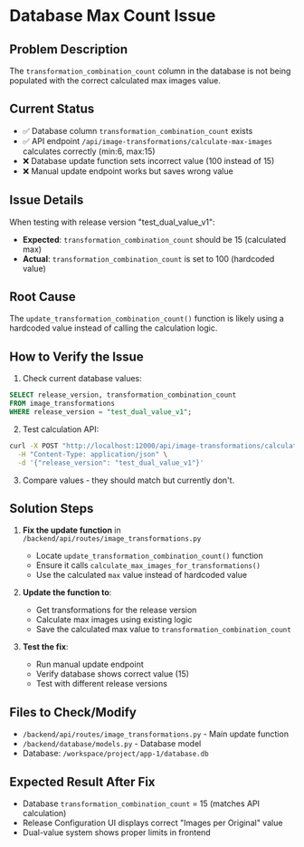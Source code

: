 # Database Max Count Issue

## Problem Description
The `transformation_combination_count` column in the database is not being populated with the correct calculated max images value.

## Current Status
- ✅ Database column `transformation_combination_count` exists
- ✅ API endpoint `/api/image-transformations/calculate-max-images` calculates correctly (min:6, max:15)
- ❌ Database update function sets incorrect value (100 instead of 15)
- ❌ Manual update endpoint works but saves wrong value

## Issue Details
When testing with release version "test_dual_value_v1":
- **Expected**: `transformation_combination_count` should be 15 (calculated max)
- **Actual**: `transformation_combination_count` is set to 100 (hardcoded value)

## Root Cause
The `update_transformation_combination_count()` function is likely using a hardcoded value instead of calling the calculation logic.

## How to Verify the Issue
1. Check current database values:
```sql
SELECT release_version, transformation_combination_count 
FROM image_transformations 
WHERE release_version = "test_dual_value_v1";
```

2. Test calculation API:
```bash
curl -X POST "http://localhost:12000/api/image-transformations/calculate-max-images" \
  -H "Content-Type: application/json" \
  -d '{"release_version": "test_dual_value_v1"}'
```

3. Compare values - they should match but currently don't.

## Solution Steps
1. **Fix the update function** in `/backend/api/routes/image_transformations.py`
   - Locate `update_transformation_combination_count()` function
   - Ensure it calls `calculate_max_images_for_transformations()` 
   - Use the calculated `max` value instead of hardcoded value

2. **Update the function to**:
   - Get transformations for the release version
   - Calculate max images using existing logic
   - Save the calculated max value to `transformation_combination_count`

3. **Test the fix**:
   - Run manual update endpoint
   - Verify database shows correct value (15)
   - Test with different release versions

## Files to Check/Modify
- `/backend/api/routes/image_transformations.py` - Main update function
- `/backend/database/models.py` - Database model
- Database: `/workspace/project/app-1/database.db`

## Expected Result After Fix
- Database `transformation_combination_count` = 15 (matches API calculation)
- Release Configuration UI displays correct "Images per Original" value
- Dual-value system shows proper limits in frontend